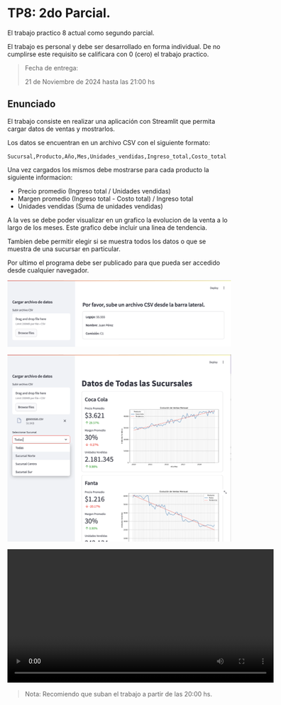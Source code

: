 # TP8: 2do Parcial.

El trabajo practico 8 actual como segundo parcial.

El trabajo es personal y debe ser desarrollado en forma individual.
De no cumplirse este requisito se calificara con 0 (cero) el trabajo practico.

> Fecha de entrega:
>
> 21 de Noviembre de 2024 hasta las 21:00 hs
> 


## Enunciado

El trabajo consiste en realizar una aplicación con Streamlit que permita cargar datos de ventas y mostrarlos.

Los datos se encuentran en un archivo CSV con el siguiente formato:

```
Sucursal,Producto,Año,Mes,Unidades_vendidas,Ingreso_total,Costo_total
```

Una vez cargados los mismos debe mostrarse para cada producto la siguiente informacion:
- Precio promedio   (Ingreso total / Unidades vendidas)
- Margen promedio   (Ingreso total - Costo total) / Ingreso total
- Unidades vendidas (Suma de unidades vendidas)

A la ves se debe poder visualizar en un grafico la evolucion de la venta a lo largo de los meses.
Este grafico debe incluir una linea de tendencia.

Tambien debe permitir elegir si se muestra todos los datos o que se muestra de una sucursar en particular. 

Por ultimo el programa debe ser publicado para que pueda ser accedido desde cualquier navegador.

![Pantalla Inicial](pantalla0.png)

![Pantalla Principal](pantalla1.png)

<video width="600" controls>
  <source src="tp8.mp4" type="video/mp4">
  Tu navegador no soporta la etiqueta de video.
</video>




> Nota: Recomiendo que suban el trabajo a partir de las 20:00 hs.


